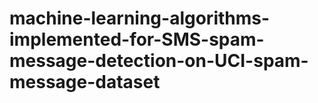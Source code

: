 # machine-learning-algorithms-implemented-for-SMS-spam-message-detection-on-UCI-spam-message-dataset